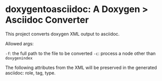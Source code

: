 # doxygentoasciidoc: A Doxygen > Asciidoc Converter

This project converts doxygen XML output to asciidoc.

Allowed args:

`-f`: the full path to the file to be converted
`-c`: process a node other than `doxygenindex`

The following attributes from the XML will be preserved in the generated asciidoc: role, tag, type.